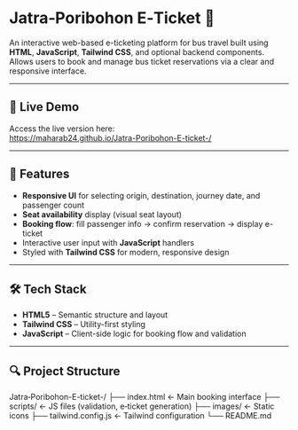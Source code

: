 # Jatra‑Poribohon E‑Ticket 🚌

An interactive web-based e-ticketing platform for bus travel built using **HTML**, **JavaScript**, **Tailwind CSS**, and optional backend components. Allows users to book and manage bus ticket reservations via a clear and responsive interface.

---

## 🚀 Live Demo

Access the live version here:  
https://maharab24.github.io/Jatra-Poribohon-E-ticket-/

---

## 🎯 Features

- **Responsive UI** for selecting origin, destination, journey date, and passenger count  
- **Seat availability** display (visual seat layout)  
- **Booking flow**: fill passenger info → confirm reservation → display e-ticket  
- Interactive user input with **JavaScript** handlers  
- Styled with **Tailwind CSS** for modern, responsive design

---

## 🛠️ Tech Stack

- **HTML5** – Semantic structure and layout  
- **Tailwind CSS** – Utility-first styling  
- **JavaScript** – Client-side logic for booking flow and validation  

---

## 🔍 Project Structure


Jatra‑Poribohon-E-ticket-/
├── index.html ← Main booking interface
├── scripts/ ← JS files (validation, e‑ticket generation)
├── images/ ← Static icons 
├── tailwind.config.js ← Tailwind configuration
└── README.md
